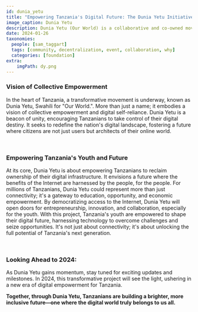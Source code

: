```yaml
---
id: dunia_yetu
title: "Empowering Tanzania's Digital Future: The Dunia Yetu Initiative"
image_caption: Dunia Yetu
description: Dunia Yetu (Our World) is a collaborative and co-owned movement to redefine the digital landscape in Tanzania and East Africa, empower coders spur economic development, and build a self-reliant sovereign digital ecosystem for a better digital future. 
date: 2024-01-26
taxonomies:
  people: [sam_taggart]
  tags: [community, decentralization, event, collaboration, why]
  categories: [foundation]
extra:
    imgPath: dy.png
---
```


### Vision of Collective Empowerment 

In the heart of Tanzania, a transformative movement is underway, known as Dunia Yetu, Swahili for "Our World.". More than just a name; it embodies a vision of collective empowerment and digital self-reliance. Dunia Yetu is a beacon of unity, encouraging Tanzanians to take control of their digital destiny. It seeks to redefine the nation's digital landscape, fostering a future where citizens are not just users but architects of their online world.

<br>

### Empowering Tanzania's Youth and Future

At its core, Dunia Yetu is about empowering Tanzanians to reclaim ownership of their digital infrastructure. It envisions a future where the benefits of the Internet are harnessed by the people, for the people. For millions of Tanzanians, Dunia Yetu could represent more than just connectivity; it's a gateway to education, opportunity, and economic empowerment. By democratizing access to the Internet, Dunia Yetu will open doors for entrepreneurship, innovation, and collaboration, especially for the youth. 
With this project, Tanzania's youth are empowered to shape their digital future, harnessing technology to overcome challenges and seize opportunities. It's not just about connectivity; it's about unlocking the full potential of Tanzania's next generation. 

<br>

### Looking Ahead to 2024:

As Dunia Yetu gains momentum, stay tuned for exciting updates and milestones. In 2024, this transformative project will see the light, ushering in a new era of digital empowerment for Tanzania. 

**Together, through Dunia Yetu, Tanzanians are building a brighter, more inclusive future—one where the digital world truly belongs to us all.**